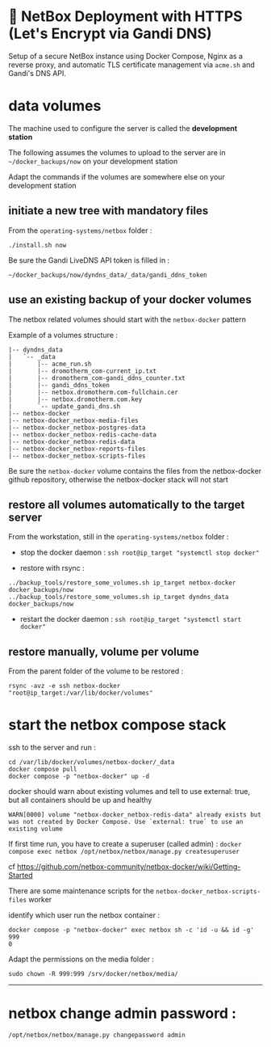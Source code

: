 # 📘 NetBox Deployment with HTTPS (Let's Encrypt via Gandi DNS)

Setup of a secure NetBox instance using Docker Compose, Nginx as a reverse proxy, and automatic TLS certificate management via `acme.sh` and Gandi's DNS API.

# data volumes

The machine used to configure the server is called the **development station**

The following assumes the volumes to upload to the server are in `~/docker_backups/now` on your development station

Adapt the commands if the volumes are somewhere else on your development station

## initiate a new tree with mandatory files

From the `operating-systems/netbox` folder :

`./install.sh now` 

Be sure the Gandi LiveDNS API token is filled in :

```text
~/docker_backups/now/dyndns_data/_data/gandi_ddns_token
```

## use an existing backup of your docker volumes

The netbox related volumes should start with the `netbox-docker` pattern

Example of a volumes structure :

```
|-- dyndns_data
|   `-- _data
|       |-- acme_run.sh
|       |-- dromotherm_com-current_ip.txt
|       |-- dromotherm_com-gandi_ddns_counter.txt
|       |-- gandi_ddns_token
|       |-- netbox.dromotherm.com-fullchain.cer
|       |-- netbox.dromotherm.com.key
|       `-- update_gandi_dns.sh
|-- netbox-docker
|-- netbox-docker_netbox-media-files
|-- netbox-docker_netbox-postgres-data
|-- netbox-docker_netbox-redis-cache-data
|-- netbox-docker_netbox-redis-data
|-- netbox-docker_netbox-reports-files
|-- netbox-docker_netbox-scripts-files
```

Be sure the `netbox-docker` volume contains the files from the netbox-docker github repository, otherwise the netbox-docker stack will not start

## restore all volumes automatically to the target server

From the workstation, still in the `operating-systems/netbox` folder :

- stop the docker daemon : `ssh root@ip_target "systemctl stop docker"`

- restore with rsync :

```
../backup_tools/restore_some_volumes.sh ip_target netbox-docker docker_backups/now
../backup_tools/restore_some_volumes.sh ip_target dyndns_data docker_backups/now
```
- restart the docker daemon : `ssh root@ip_target "systemctl start docker"`

## restore manually, volume per volume

From the parent folder of the volume to be restored :

```
rsync -avz -e ssh netbox-docker "root@ip_target:/var/lib/docker/volumes"
```

# start the netbox compose stack

ssh to the server and run :

```
cd /var/lib/docker/volumes/netbox-docker/_data
docker compose pull
docker compose -p "netbox-docker" up -d
```

docker should warn about existing volumes and tell to use external: true, but all containers should be up and healthy


```
WARN[0000] volume "netbox-docker_netbox-redis-data" already exists but was not created by Docker Compose. Use `external: true` to use an existing volume 
```

If first time run, you have to create a superuser (called admin) : `docker compose exec netbox /opt/netbox/netbox/manage.py createsuperuser`

cf https://github.com/netbox-community/netbox-docker/wiki/Getting-Started

There are some maintenance scripts for the `netbox-docker_netbox-scripts-files` worker

identify which user run the netbox container :
```
docker compose -p "netbox-docker" exec netbox sh -c 'id -u && id -g'
999
0
```

Adapt the permissions on the media folder :
```
sudo chown -R 999:999 /srv/docker/netbox/media/
```
---

# netbox change admin password :

`/opt/netbox/netbox/manage.py changepassword admin`
